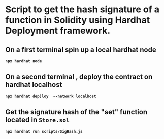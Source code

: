 




# Script to get the hash signature of a function in Solidity using Hardhat Deployment framework. 


## On a first terminal spin up a local hardhat node<br>
  **`npx hardhat node`**

## On a second terminal , deploy the contract on hardhat localhost<br>
  **`npx hardhat dep)loy  --network localhost`** 

## Get the signature hash of the "set" function located in `Store.sol`<br>
  **`npx hardhat run scripts/SigHash.js`**
